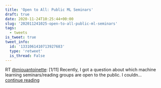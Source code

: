 ```yaml
---
title: 'Open to All: Public ML Seminars'
draft: true
date: 2020-11-24T10:25:44+00:00
slug: '202011241025-open-to-all-public-ml-seminars'
tags:
  - tweets
is_tweet: true
tweet_info:
  id: '1331061410713927683'
  type: 'retweet'
  is_thread: False
---
```




RT [@miouantoinette](https://x.com/miouantoinette): [1/11] Recently, I got a question about which machine learning seminars/reading groups are open to the public. I couldn… [continue reading](https://x.com/sytelus/status/1331061410713927683)
